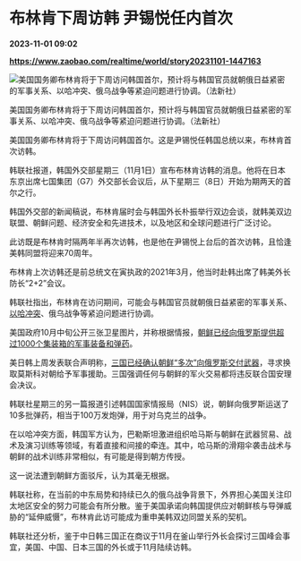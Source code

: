 # 布林肯下周访韩 尹锡悦任内首次

**2023-11-01 09:02**

**https://www.zaobao.com/realtime/world/story20231101-1447163**

![美国国务卿布林肯将于下周访问韩国首尔，预计将与韩国官员就朝俄日益紧密的军事关系、以哈冲突、俄乌战争等紧迫问题进行协调。（法新社）](https://static.zaobao.com/s3fs-public/styles/article_large_full/public/articles/2023/11/01/US-STATE-DEPARTMENT-LAUNCHES-THE-2023-US-STRATEGY-AND-NATIONAL-190600_2.jpg?itok=g_ehxcfY "美国国务卿布林肯将于下周访问韩国首尔，预计将与韩国官员就朝俄日益紧密的军事关系、以哈冲突、俄乌战争等紧迫问题进行协调。（法新社）")

美国国务卿布林肯将于下周访问韩国首尔，预计将与韩国官员就朝俄日益紧密的军事关系、以哈冲突、俄乌战争等紧迫问题进行协调。（法新社）

美国国务卿布林肯将于下周访问韩国首尔。这是尹锡悦任韩国总统以来，布林肯首次访韩。

韩联社报道，韩国外交部星期三（11月1日）宣布布林肯访韩的消息。他将在日本东京出席七国集团（G7）外交部长会议后，从下星期三（8日）开始为期两天的首尔之行。

韩国外交部的新闻稿说，布林肯届时会与韩国外长朴振举行双边会谈，就韩美双边联盟、朝鲜问题、经济安全和先进技术，以及地区和全球问题进行广泛讨论。

此访既是布林肯时隔两年半再次访韩，也是他在尹锡悦上台后的首次访韩，且恰逢美韩同盟将迎来70周年。

布林肯上次访韩还是前总统文在寅执政的2021年3月，他当时赴韩出席了韩美外长防长“2+2”会议。

韩联社指出，布林肯在访问期间，可能会与韩国官员就朝俄日益紧密的军事关系、[以哈冲突](https://www.zaobao.com/specials/israel-hamas-conflict)、俄乌战争等紧迫问题进行协调。

美国政府10月中旬公开三张卫星图片，并称根据情报，[朝鲜已经向俄罗斯提供超过1000个集装箱的军事装备和弹药](https://www.zaobao.com/news/world/story20231015-1443011)。

美日韩上周发表联合声明称，[三国已经确认朝鲜“多次”向俄罗斯交付武器](https://www.zaobao.com/realtime/world/story20231026-1445828)，寻求换取莫斯科对朝给予军事援助。三国强调任何与朝鲜的军火交易都将违反联合国安理会决议。

韩联社星期三的另一篇报道引述韩国国家情报局（NIS）说，朝鲜向俄罗斯运送了10多批弹药，相当于100万发炮弹，用于对乌克兰的战争。

在以哈冲突方面，韩国军方认为，巴勒斯坦激进组织哈马斯与朝鲜在武器贸易、战术及演习训练等领域，有着直接和间接的牵连。其中，哈马斯的滑翔伞袭击战术与朝鲜的战术训练非常相似，有可能是得到朝方传授。

这一说法遭到朝鲜方面驳斥，认为其毫无根据。

韩联社称，在当前的中东局势和持续已久的俄乌战争背景下，外界担心美国关注印太地区安全的努力可能会有所分散。鉴于美国承诺向韩国提供应对朝鲜核与导弹威胁的“延伸威慑”，布林肯此访可能成为重申美韩双边同盟关系的契机。

韩联社还分析，鉴于中日韩三国正在商议于11月在釜山举行外长会探讨三国峰会事宜，美国、中国、日本三国的外长或于11月陆续访韩。
